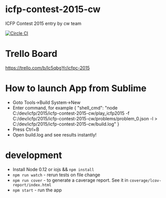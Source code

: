 # icfp-contest-2015-cw

ICFP Contest 2015 entry by cw team 

[![Circle CI](https://circleci.com/gh/listochkin/icfp-contest-2015-cw.svg?style=svg&circle-token=d69ad3b0095bc3e87d1d73c2a3bdce3696165949)](https://circleci.com/gh/listochkin/icfp-contest-2015-cw)

# Trello Board

https://trello.com/b/Ic5qbgYr/icfpc-2015

# How to launch App from Sublime

  - Goto Tools->Build System->New
  - Enter command, for example
  {
	"shell_cmd": "node C:/dev/icfp/2015/icfp-contest-2015-cw/play_icfp2015 -f C:/dev/icfp/2015/icfp-contest-2015-cw/problems/problem_0.json -l > C:/dev/icfp/2015/icfp-contest-2015-cw/build.log"
  }
  - Press Ctrl+B
  - Open build.log and see results instantly!
 

# development

  - Install Node 0.12 or iojs && `npm install`
  - `npm run watch` - rerun tests on file change
  - `npm run cover` - to generate a caverage report. See it in `coverage/lcov-report/index.html`
  - `npm start` - run the app

